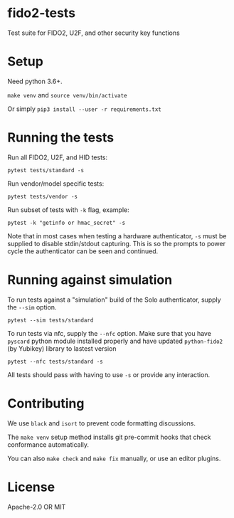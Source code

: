 # fido2-tests

Test suite for FIDO2, U2F, and other security key functions

# Setup

Need python 3.6+.

`make venv` and `source venv/bin/activate`

Or simply `pip3 install --user -r requirements.txt`

# Running the tests

Run all FIDO2, U2F, and HID tests:

```
pytest tests/standard -s
```

Run vendor/model specific tests:

```
pytest tests/vendor -s
```

Run subset of tests with `-k` flag, example:
```
pytest -k "getinfo or hmac_secret" -s
```

Note that in most cases when testing a hardware authenticator, `-s` must be supplied to disable stdin/stdout capturing.  This is so the prompts to power cycle the authenticator can be seen and continued.

# Running against simulation

To run tests against a "simulation" build of the Solo authenticator, supply the `--sim` option.

```
pytest --sim tests/standard
```


To run tests via nfc, supply the `--nfc` option.
Make sure that you have `pyscard` python module installed properly and have updated `python-fido2` (by Yubikey) library to lastest version

```
pytest --nfc tests/standard -s
```

All tests should pass with having to use `-s` or provide any interaction.


# Contributing

We use `black` and `isort` to prevent code formatting discussions.

The `make venv` setup method installs git pre-commit hooks that check conformance automatically.

You can also `make check` and `make fix` manually, or use an editor plugins.

# License

Apache-2.0 OR MIT

